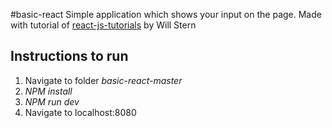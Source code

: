 #basic-react
Simple application which shows your input on the page.
Made with tutorial of [react-js-tutorials](https://github.com/learncodeacademy/react-js-tutorials) by Will Stern


## Instructions to run
1. Navigate to folder *basic-react-master*
2. *NPM install*
3. *NPM run dev*
4. Navigate to localhost:8080
